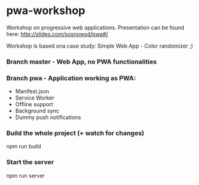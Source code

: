 # pwa-workshop

 Workshop on progressive web applications. 
 Presentation can be found here: http://slides.com/sosnowsd/pwa#/
 
 Workshop is based ona case study: Simple Web App - Color randomizer ;)
 
 
 ### Branch master - Web App, no PWA functionalities
 
 ### Branch pwa - Application working as PWA:
 - Manifest.json
 - Service Worker
 - Offline support
 - Background sync
 - Dummy push notifications

### Build the whole project (+ watch for changes)

npm run build

### Start the server
npm run server
